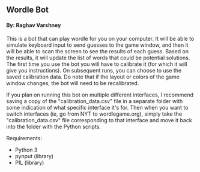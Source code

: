 ## Wordle Bot
#### By: Raghav Varshney

This is a bot that can play wordle for you on your computer. It will be able to simulate keyboard input to send guesses to the game window, and then it will be able to scan the screen to see the results of each guess. Based on the results, it will update the list of words that could be potential solutions. The first time you use the bot you will have to calibrate it (for which it will give you instructions). On subsequent runs, you can choose to use the saved calibration data. Do note that if the layout or colors of the game window changes, the bot will need to be recalibrated. 

If you plan on running this bot on multiple different interfaces, I recommend saving a copy of the "calibration_data.csv" file in a separate folder with some indication of what specific interface it's for. Then when you want to switch interfaces (ie, go from NYT to wordlegame.org), simply take the "calibration_data.csv" file corresponding to that interface and move it back into the folder with the Python scripts.

Requirements:
* Python 3
* pynput (library)
* PIL (library)
